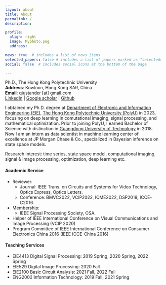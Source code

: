 ```yaml
---
layout: about
title: About
permalink: /
description: 

profile:
  align: right
  image: Myphoto.png
  address: 

news: true  # includes a list of news items
selected_papers: false # includes a list of papers marked as "selected={true}"
social: false  # includes social icons at the bottom of the page

---
```


Ph.D., The Hong Kong Polytechnic University<br>
**Address**: Kowloon, Hong Kong SAR, China<br>
**Email**: qiustander [at] gmail.com<br>
[LinkedIn](https://www.linkedin.com/in/qiuliang-ye-440b85127/) | [Google scholar](https://scholar.google.com/citations?user=DnMHi80AAAAJ&hl=en&oi=ao) |  [Github](https://github.com/Qiustander)

I obtained my Ph.D. degree at [Department of Electronic and Information Engineering (EIE)](https://www.polyu.edu.hk/eie/), [The Hong Kong Polytechnic University (PolyU)](https://www.polyu.edu.hk/) in 2023, focusing on deep learning in comutational imaging, signal processing, and mathematical optimization.  Prior to joining PolyU, I earned Bachelor of Science with distinction in [Guangdong University of Technology](https://english.gdut.edu.cn/) in 2018. Now I am an intern as data scientist in machine learning center of excellence at JP Morgan Chase & Co., specialized in Bayesian inference on state space models.

Research interest: time series, state space model, computational imaging, signal & image processing, optimization, deep learning etc.

#### Academic Service

- Reviewer: 
	- Journal: IEEE Trans. on Circuits and Systems for Video Technology, Optics Express, Optics Letters.
	- Conference: BMVC2022, VCIP2022, ICME2022, DSP2018, ICCE-C2016.
- Membership: 
  - IEEE Signal Processing Society, OSA.
- Helper of IEEE International Conference on Visual Communications and Image Processing (VCIP 2020)
- Program Committee of IEEE International Conference on Consumer Electronics China 2016 (IEEE ICCE-China 2016)

#### Teaching Services

- EIE4413 Digital Signal Processing: 2019 Spring, 2020 Spring, 2022 Spring
- EIE529 Digital Image Processing: 2020 Fall
- EIE2100 Basic Circuit Analysis: 2021 Fall, 2022 Fall
- ENG2003 Information Technology: 2019 Fall, 2021 Spring

